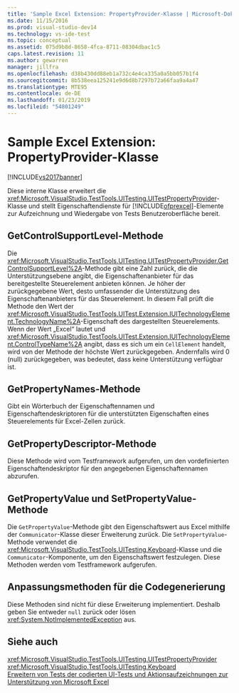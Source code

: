 ```yaml
---
title: 'Sample Excel Extension: PropertyProvider-Klasse | Microsoft-Dokumentation'
ms.date: 11/15/2016
ms.prod: visual-studio-dev14
ms.technology: vs-ide-test
ms.topic: conceptual
ms.assetid: 075d9b8d-8658-4fca-8711-08304dbac1c5
caps.latest.revision: 11
ms.author: gewarren
manager: jillfra
ms.openlocfilehash: d38b430dd88eb1a732c4e4ca335a0a5bb057b1f4
ms.sourcegitcommit: 8b538eea125241e9d6d8b7297b72a66faa9a4a47
ms.translationtype: MTE95
ms.contentlocale: de-DE
ms.lasthandoff: 01/23/2019
ms.locfileid: "54801249"
---
```

# <a name="sample-excel-extension-propertyprovider-class"></a>Sample Excel Extension: PropertyProvider-Klasse
[!INCLUDE[vs2017banner](../includes/vs2017banner.md)]

Diese interne Klasse erweitert die <xref:Microsoft.VisualStudio.TestTools.UITesting.UITestPropertyProvider>-Klasse und stellt Eigenschaftendienste für [!INCLUDE[ofprexcel](../includes/ofprexcel-md.md)]-Elemente zur Aufzeichnung und Wiedergabe von Tests Benutzeroberfläche bereit.  
  
## <a name="getcontrolsupportlevel-method"></a>GetControlSupportLevel-Methode  
 Die <xref:Microsoft.VisualStudio.TestTools.UITesting.UITestPropertyProvider.GetControlSupportLevel%2A>-Methode gibt eine Zahl zurück, die die Unterstützungsebene angibt, die Eigenschaftenanbieter für das bereitgestellte Steuerelement anbieten können. Je höher der zurückgegebene Wert, desto umfassender die Unterstützung des Eigenschaftenanbieters für das Steuerelement. In diesem Fall prüft die Methode den Wert der <xref:Microsoft.VisualStudio.TestTools.UITest.Extension.IUITechnologyElement.TechnologyName%2A>-Eigenschaft des dargestellten Steuerelements. Wenn der Wert „Excel“ lautet und <xref:Microsoft.VisualStudio.TestTools.UITest.Extension.IUITechnologyElement.ControlTypeName%2A> angibt, dass es sich um ein `CellElement` handelt, wird von der Methode der höchste Wert zurückgegeben. Andernfalls wird 0 (null) zurückgegeben, was bedeutet, dass keine Unterstützung verfügbar ist.  
  
## <a name="getpropertynames-method"></a>GetPropertyNames-Methode  
 Gibt ein Wörterbuch der Eigenschaftennamen und Eigenschaftendeskriptoren für die unterstützten Eigenschaften eines Steuerelements für Excel-Zellen zurück.  
  
## <a name="getpropertydescriptor-method"></a>GetPropertyDescriptor-Methode  
 Diese Methode wird vom Testframework aufgerufen, um den vordefinierten Eigenschaftendeskriptor für den angegebenen Eigenschaftennamen abzurufen.  
  
## <a name="getpropertyvalue-and-setpropertyvalue-methods"></a>GetPropertyValue und SetPropertyValue-Methode  
 Die `GetPropertyValue`-Methode gibt den Eigenschaftswert aus Excel mithilfe der `Communicator`-Klasse dieser Erweiterung zurück. Die `SetPropertyValue`-Methode verwendet die <xref:Microsoft.VisualStudio.TestTools.UITesting.Keyboard>-Klasse und die `Communicator`-Komponente, um den Eigenschaftswert festzulegen. Diese Methoden werden vom Testframework aufgerufen.  
  
## <a name="code-generation-customization-methods"></a>Anpassungsmethoden für die Codegenerierung  
 Diese Methoden sind nicht für diese Erweiterung implementiert. Deshalb geben Sie entweder `null` zurück oder lösen <xref:System.NotImplementedException> aus.  
  
## <a name="see-also"></a>Siehe auch  
 <xref:Microsoft.VisualStudio.TestTools.UITesting.UITestPropertyProvider>   
 <xref:Microsoft.VisualStudio.TestTools.UITesting.Keyboard>   
 [Erweitern von Tests der codierten UI-Tests und Aktionsaufzeichnungen zur Unterstützung von Microsoft Excel](../test/extending-coded-ui-tests-and-action-recordings-to-support-microsoft-excel.md)
